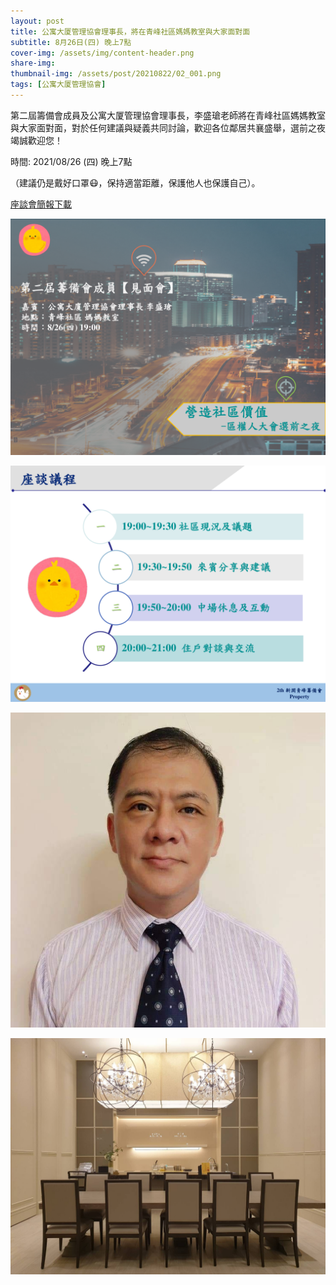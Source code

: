 ```yaml
---
layout: post
title: 公寓大厦管理協會理事長，將在青峰社區媽媽教室與大家面對面
subtitle: 8月26日(四) 晚上7點
cover-img: /assets/img/content-header.png
share-img: 
thumbnail-img: /assets/post/20210822/02_001.png
tags: [公寓大厦管理協會]
---
```


第二屆籌備會成員及公寓大厦管理協會理事長，李盛瑲老師將在青峰社區媽媽教室與大家面對面，對於任何建議與疑義共同討論，歡迎各位鄰居共襄盛舉，選前之夜竭誠歡迎您！

時間: 2021/08/26 (四) 晚上7點

（建議仍是戴好口罩😷，保持適當距離，保護他人也保護自己）。

[座談會簡報下載](../assets/post/20210822/02_briefing.pdf)

![](../assets/post/20210822/02_001.png)

![](../assets/post/20210822/02_002.png)

![](../assets/post/20210822/02_003.jpg)

![](../assets/post/20210822/02_004.jpg)
